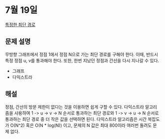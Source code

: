 # 7월 19일

[특정한 최단 경로](https://www.acmicpc.net/problem/1504)

## 문제 설명
무방향 그래프에서 정점 1에서 정점 N으로 가는 최단 경로를 구해야 한다. 이때, 반드시 특정 정점 u, v를 통과해야 한다. 또한, 한번 지났던 정점과 간선을 다시 지나갈 수 있다.

- 그래프
- 다익스트라

## 해설
정점, 간선의 방문 제한이 없다는 것을 이용하면 쉽게 구할 수 있다. 다익스트라 알고리즘을 사용하여 1 -> u -> v -> N 순서로 통과하는 최단 경로와 1 -> v -> u -> N 순서로 통과하는 최단 경로 중 더 작은 값을 선택하면 된다. 다익스트라 알고리즘은 시간 복잡도가 O(N^2) 혹은 O(N * log(N)) 이고, 문제의 N 값은 최대 800이라 여러번 돌려도 문제 없다.